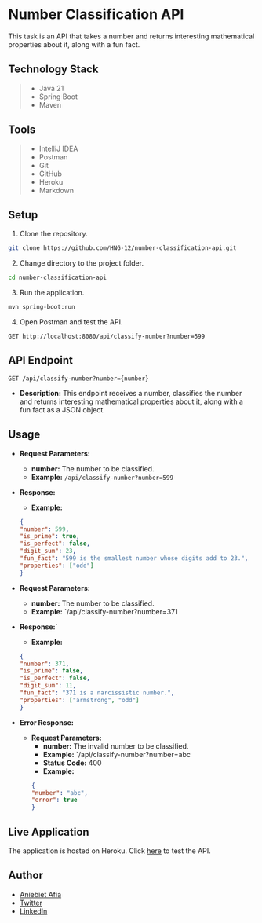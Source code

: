 # Number Classification API
This task is an API that takes a number and returns interesting mathematical properties about it, along with a fun fact.

## Technology Stack
> - Java 21
> - Spring Boot
> - Maven

## Tools
> - IntelliJ IDEA
> - Postman
> - Git
> - GitHub
> - Heroku
> - Markdown

## Setup
1. Clone the repository.
```bash
git clone https://github.com/HNG-12/number-classification-api.git
```
2. Change directory to the project folder.
```bash
cd number-classification-api
```
3. Run the application.
```bash
mvn spring-boot:run
```
4. Open Postman and test the API.
```http
GET http://localhost:8080/api/classify-number?number=599
```

## API Endpoint
```http
GET /api/classify-number?number={number}
```
- **Description:** This endpoint receives a number, classifies the number and returns interesting mathematical properties about it, along with a fun fact as a JSON object.

## Usage
- **Request Parameters:**
    - **number:** The number to be classified.
    - **Example:** `/api/classify-number?number=599`
- **Response:**
    - **Example:** 
    ```json
    {
  "number": 599,
  "is_prime": true,
  "is_perfect": false,
  "digit_sum": 23,
  "fun_fact": "599 is the smallest number whose digits add to 23.",
  "properties": ["odd"]
  }
  ```

- **Request Parameters:**
    - **number:** The number to be classified.
    - **Example:** `/api/classify-number?number=371
- **Response:**`
    - **Example:** 
    ```json
    {
  "number": 371,
  "is_prime": false,
  "is_perfect": false,
  "digit_sum": 11,
  "fun_fact": "371 is a narcissistic number.",
  "properties": ["armstrong", "odd"]
  }
  ```

- **Error Response:**
  - **Request Parameters:**
      - **number:** The invalid number to be classified.
      - **Example:** `/api/classify-number?number=abc
      - **Status Code:** 400
      - **Example:** 
      ```json
      {
    "number": "abc",
    "error": true
    }
    ```

## Live Application
The application is hosted on Heroku. Click [here](https://hng-stage-1-36877b5fe68d.herokuapp.com/api/classify-number?number=992) to test the API.

## Author
- [Aniebiet Afia](https://github.com/aniebietafia)
- [Twitter](https://twitter.com/aniebietafia_)
- [LinkedIn](https://www.linkedin.com/in/aniebietafia)